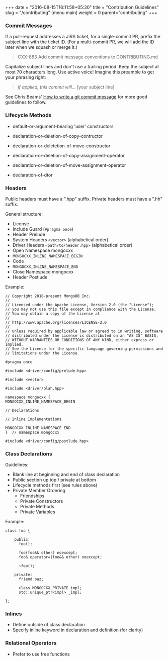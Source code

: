 +++
date = "2016-08-15T16:11:58+05:30"
title = "Contribution Guidelines"
slug = "/contributing"
[menu.main]
  weight = 0
  parent="contributing"
+++

### Commit Messages

If a pull-request addresses a JIRA ticket, for a single-commit PR, prefix
the subject line with the ticket ID.  (For a multi-commit PR, we will add
the ID later when we squash or merge it.)

> CXX-883 Add commit message conventions to CONTRIBUTING.md

Capitalize subject lines and don't use a trailing period.  Keep the subject
at most 70 characters long.  Use active voice!  Imagine this preamble to get
your phrasing right:

> *If applied, this commit will...* [your subject line]

See Chris Beams'
[How to write a git commit message](http://chris.beams.io/posts/git-commit/)
for more good guidelines to follow.

### Lifecycle Methods

 - default-or-argument-bearing 'user' constructors

 - declaration-or-deletion-of-copy-contructor
 - declaration-or-deletetion-of-move-constructor

 - declaration-or-deletion-of-copy-assignment-operator
 - declaration-or-deletion-of-move-assignment-operator

 - declaration-of-dtor

### Headers

Public headers must have a ".hpp" suffix. Private headers must have a ".hh"
suffix.

General structure:

 - License
 - Include Guard (`#pragma once`)
 - Header Prelude
 - System Headers `<vector>` (alphabetical order)
 - Driver Headers `<path/to/header.hpp>` (alphabetical order)
 - Open Namespace mongocxx
 - `MONGOCXX_INLINE_NAMESPACE_BEGIN`
 -    Code
 - `MONGOCXX_INLINE_NAMESPACE_END`
 - Close Namespace mongocxx
 - Header Postlude

Example:

~~~~~~~~~~~~~~~~~~~~~~~~~~~~~~~~~~~~~~~~~~~~~~~~~~~~~~~~~~~~~~~~~~~~~~~~~~~{.cpp}
// Copyright 2018-present MongoDB Inc.
//
// Licensed under the Apache License, Version 2.0 (the "License");
// you may not use this file except in compliance with the License.
// You may obtain a copy of the License at
//
// http://www.apache.org/licenses/LICENSE-2.0
//
// Unless required by applicable law or agreed to in writing, software
// distributed under the License is distributed on an "AS IS" BASIS,
// WITHOUT WARRANTIES OR CONDITIONS OF ANY KIND, either express or implied.
// See the License for the specific language governing permissions and
// limitations under the License.

#pragma once

#include <driver/config/prelude.hpp>

#include <vector>

#include <driver/blah.hpp>

namespace mongocxx {
MONGOCXX_INLINE_NAMESPACE_BEGIN

// Declarations

// Inline Implementations

MONGOCXX_INLINE_NAMESPACE_END
}  // namespace mongocxx

#include <driver/config/postlude.hpp>
~~~~~~~~~~~~~~~~~~~~~~~~~~~~~~~~~~~~~~~~~~~~~~~~~~~~~~~~~~~~~~~~~~~~~~~~~~~

### Class Declarations

Guidelines:

 - Blank line at beginning and end of class declaration
 - Public section up top / private at bottom
 - Lifecycle methods first (see rules above)
 - Private Member Ordering
   - Friendships
   - Private Constructors
   - Private Methods
   - Private Variables

Example:

~~~~~~~~~~~~~~~~~~~~~~~~~~~~~~~~~~~~~~~~~~~~~~~~~~~~~~~~~~~~~~~~~~~~~~~~~~~{.cpp}
class foo {

    public:
      foo();

      foo(foo&& other) noexcept;
      foo& operator=(foo&& other) noexcept;

      ~foo();

    private:
      friend baz;

      class MONGOCXX_PRIVATE impl;
      std::unique_ptr<impl> _impl;

};
~~~~~~~~~~~~~~~~~~~~~~~~~~~~~~~~~~~~~~~~~~~~~~~~~~~~~~~~~~~~~~~~~~~~~~~~~~~

### Inlines
 - Define outside of class declaration
 - Specify inline keyword in declaration and definition (for clarity)

### Relational Operators
 - Prefer to use free functions
